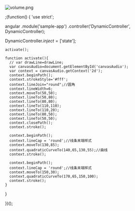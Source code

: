 
![volume.png][1]

;(function() {
  'use strict';

  angular
    .module('sample-app')
    .controller('DynamicController', DynamicController);

  DynamicController.$inject = ['$state'];

    activate();

    function activate(){
      // var drawLine=drawLine;
      var canvasAudio=document.getElementById('canvasAudio');
      var context = canvasAudio.getContext('2d');
      context.beginPath();
      context.strokeStyle='#fff';
      context.lineJoin="round";//圆角
      context.lineWidth=6;
      context.moveTo(50,50);    
      context.lineTo(50,80);
      context.lineTo(80,80);
      context.lineTo(110,110);
      context.lineTo(110,20);
      context.lineTo(80,50);
      context.lineTo(50,50);
      context.closePath();
      context.stroke();

      context.beginPath();
      context.lineCap = 'round';//线条末端样式
      context.moveTo(130,85);
      context.quadraticCurveTo(140,65,130,55);//曲线
      context.stroke();

      context.beginPath();
      context.lineCap = 'round';//线条末端样式
      context.moveTo(150,30);
      context.quadraticCurveTo(170,65,150,100);
      context.stroke();
    } 



  }

})();

 [1]: https://github.com/moondyt/blog/blob/master/img/pic_volume.png
